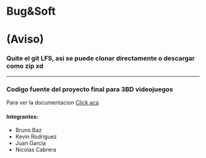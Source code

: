 # Bug&Soft

# (Aviso) 
### Quite el git LFS, asi se puede clonar directamente o descargar como zip xd

---

### Codigo fuente del proyecto final para 3BD videojuegos

Para ver la documentacion [Click aca](https://bugnsoft.github.io/)

#### Integrantes:
- Bruno Baz
- Kevin Rodriguez
- Juan Garcia
- Nicolas Cabrera
